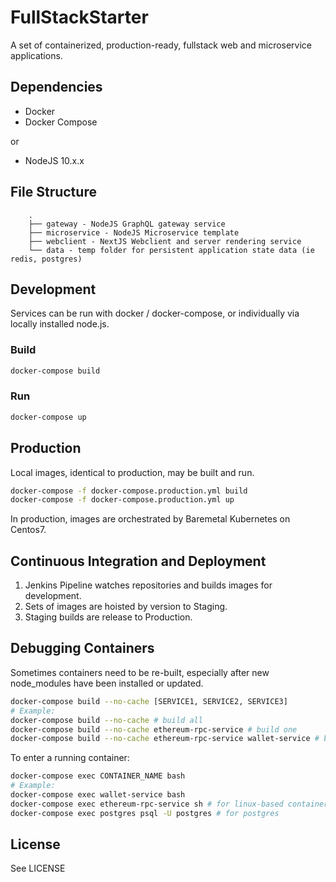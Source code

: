 # FullStackStarter

A set of containerized, production-ready, fullstack web and microservice applications.


## Dependencies
- Docker
- Docker Compose

or

- NodeJS 10.x.x


## File Structure

```
    .
    ├── gateway - NodeJS GraphQL gateway service
    ├── microservice - NodeJS Microservice template
    ├── webclient - NextJS Webclient and server rendering service
    └── data - temp folder for persistent application state data (ie redis, postgres)
```


## Development

Services can be run with docker / docker-compose, or individually via locally installed node.js.

### Build

```bash
docker-compose build
```


### Run

```bash
docker-compose up
```


## Production

Local images, identical to production, may be built and run.

```bash
docker-compose -f docker-compose.production.yml build
docker-compose -f docker-compose.production.yml up
```

In production, images are orchestrated by Baremetal Kubernetes on Centos7.


## Continuous Integration and Deployment

1. Jenkins Pipeline watches repositories and builds images for development.
2. Sets of images are hoisted by version to Staging.
3. Staging builds are release to Production.


## Debugging Containers

Sometimes containers need to be re-built, especially after new node_modules have been installed or updated.
```bash
docker-compose build --no-cache [SERVICE1, SERVICE2, SERVICE3]
# Example:
docker-compose build --no-cache # build all
docker-compose build --no-cache ethereum-rpc-service # build one
docker-compose build --no-cache ethereum-rpc-service wallet-service # build several
```

To enter a running container:
```bash
docker-compose exec CONTAINER_NAME bash
# Example:
docker-compose exec wallet-service bash
docker-compose exec ethereum-rpc-service sh # for linux-based containers that only have sh installed
docker-compose exec postgres psql -U postgres # for postgres
```


## License

See LICENSE
